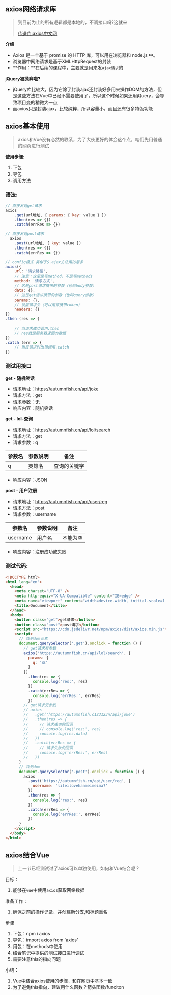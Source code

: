 ## axios网络请求库

> 到目前为止的所有逻辑都是本地的，不调接口吗?这就来
>
> [传送门:axios中文网](http://www.axios-js.com/)

**介绍**

- Axios 是一个基于 promise 的 HTTP 库，可以用在浏览器和 node.js 中。
- 浏览器中网络请求是基于XMLHttpRequest的封装
- **作用：**在后续的课程中，主要就是用来发`ajax请求`的



**jQuery被抛弃啦?**

- jQuery库比较大，因为它除了封装ajax还封装好多用来操作DOM的方法，但是这些方法在Vue中已经不需要使用了，所以这个时候如果还用jQuery，会导致项目变的稍微大一点
- 而axios只是封装ajax，比较纯粹，所以容量小，而且还有很多特色功能







## axios基本使用

> axios和Vue没有必然的联系，为了大伙更好的体会这个点，咱们先用普通的网页进行测试



**使用步骤:**

1. 下包
2. 导包
3. 调用方法



### 语法:

```javascript
// 直接发送get请求 
axios
    .get(url地址, { params: { key: value } })
    .then(res => {})
    .catch(errRes => {})

// 直接发送post请求
  axios
    .post(url地址, { key: value })
    .then(res => {})
    .catch(errRes => {})

// config模式 类似于$.ajax方法用的最多
axios({
    url: '请求路径',
    // 注意：这里是写method，不是写methods
    method: '请求方式',
    // 这是post请求携带的参数（也叫body参数）
    data: {},
    // 这是get请求携带的参数（也叫query参数）
    params: {},
    // 设置请求头（可以用来携带token）
    headers: {}
})
.then (res => {
    
    // 当请求成功调用.then
    // res就是服务器返回的数据
})
.catch (err => {
    // 当发请求时出错调用.catch
})
```



### 测试用接口

**get - 随机笑话**

- 请求地址：https://autumnfish.cn/api/joke
- 请求方法：get
- 请求参数：无
- 响应内容：随机笑话



**get - lol-查询**

- 请求地址：https://autumnfish.cn/api/lol/search
- 请求方法：get
- 请求参数：q

| 参数名 | 参数说明 | 备注         |
| ------ | -------- | ------------ |
| q      | 英雄名   | 查询的关键字 |

- 响应内容：JSON



**post - 用户注册**

- 请求地址：https://autumnfish.cn/api/user/reg
- 请求方法：post
- 请求参数：username

| 参数名   | 参数说明 | 备注     |
| -------- | -------- | -------- |
| username | 用户名   | 不能为空 |

- 响应内容：注册成功或失败



### 测试代码:

```html
<!DOCTYPE html>
<html lang="en">
  <head>
    <meta charset="UTF-8" />
    <meta http-equiv="X-UA-Compatible" content="IE=edge" />
    <meta name="viewport" content="width=device-width, initial-scale=1.0" />
    <title>Document</title>
  </head>
  <body>
    <button class="get">get请求</button>
    <button class="post">post请求</button>
    <script src="https://cdn.jsdelivr.net/npm/axios/dist/axios.min.js"></script>
    <script>
      // 找到dom元素
      document.querySelector('.get').onclick = function () {
        // get请求有参数
        axios('https://autumnfish.cn/api/lol/search', {
          params: {
            q: '亚'
          }
        })
          .then(res => {
            console.log('res:', res)
          })
          .catch(errRes => {
            console.log('errRes:', errRes)
          })
        // get请求无参数
        // axios
        //   .get('https://autumnfish.c123123n/api/joke')
        //   .then(res => {
        //     // 请求成功的回调
        //     // console.log('res:', res)
        //     console.log(res.data)
        //   })
        //   .catch(errRes => {
        //     // 请求失败的回调
        //     console.log('errRes:', errRes)
        //   })
      }
      // 找到dom
      document.querySelector('.post').onclick = function () {
        axios
          .post('https://autumnfish.cn/api/user/reg', {
            username: 'lileilovehanmeimeima?'
          })
          .then(res => {
            console.log('res:', res)
          })
          .catch(errRes => {
            console.log('errRes:', errRes)
          })
      }
    </script>
  </body>
</html>

```



## axios结合Vue

> 上一节已经测试过了axios可以单独使用，如何和Vue结合呢？

目标：

1. 能够在`vue`中使用`axios`获取网络数据



准备工作：

1. 确保之前的操作记录，并创建新分支,和标题重名



步骤

1. 下包：npm i axios
2. 导包：import axios from 'axios'
3. 用包：在methods中使用
4. 结合笔记中提供的测试接口进行调试
5. 需要注意this的指向问题





小结：

1. Vue中结合axios使用的步骤，和在网页中基本一致
2. 为了避免this指向，建议用什么函数？箭头函数/funciton